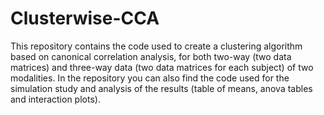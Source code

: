 # Clusterwise-CCA

This repository contains the code used to create a clustering algorithm based on canonical correlation analysis, for both two-way (two data matrices) and three-way data (two data matrices for each subject) of two modalities. In the repository you can also find the code used for the simulation study and analysis of the results (table of means, anova tables and interaction plots).
